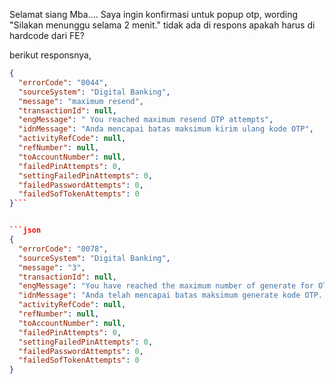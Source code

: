

Selamat siang Mba.... Saya ingin konfirmasi untuk popup otp, wording "Silakan menunggu selama 2 menit." tidak ada di respons apakah harus di hardcode dari FE? 

berikut responsnya, 
```json
{
  "errorCode": "0044",
  "sourceSystem": "Digital Banking",
  "message": "maximum resend",
  "transactionId": null,
  "engMessage": " You reached maximum resend OTP attempts",
  "idnMessage": "Anda mencapai batas maksimum kirim ulang kode OTP",
  "activityRefCode": null,
  "refNumber": null,
  "toAccountNumber": null,
  "failedPinAttempts": 0,
  "settingFailedPinAttempts": 0,
  "failedPasswordAttempts": 0,
  "failedSofTokenAttempts": 0
}```


```json
{
  "errorCode": "0078",
  "sourceSystem": "Digital Banking",
  "message": "3",
  "transactionId": null,
  "engMessage": "You have reached the maximum number of generate for OTP Please wait for 3 minutes.",
  "idnMessage": "Anda telah mencapai batas maksimum generate kode OTP. Silakan menunggu selama 3 menit.",
  "activityRefCode": null,
  "refNumber": null,
  "toAccountNumber": null,
  "failedPinAttempts": 0,
  "settingFailedPinAttempts": 0,
  "failedPasswordAttempts": 0,
  "failedSofTokenAttempts": 0
}
```
<!--stackedit_data:
eyJoaXN0b3J5IjpbMTQ4ODA4NzE0NSw4MzczNzMxMzBdfQ==
-->